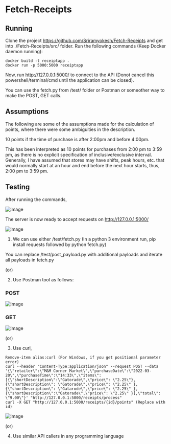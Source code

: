 # Fetch-Receipts

## Running

Clone the project https://github.com/Sriramyokesh/Fetch-Receipts and get into ./Fetch-Receipts/src/ folder.
Run the following commands (Keep Docker daemon running):

```
docker build -t receiptapp .
docker run -p 5000:5000 receiptapp
```

Now, run http://127.0.0.1:5000/ to connect to the API (Donot cancel this powershell/terminal/cmd until the application can be closed).

You can use the fetch.py from /test/ folder or Postman or someother way to make the POST, GET calls.

## Assumptions

The following are some of the assumptions made for the calculation of points, where there were some ambiguities in the description.

10 points if the time of purchase is after 2:00pm and before 4:00pm.

This has been interpreted as 10 points for purchases from 2:00 pm to 3:59 pm, as there is no explicit specification of inclusive/exclusive interval. Generally, I have assumed that stores may have shifts, peak hours, etc. that would normally start at an hour and end before the next hour starts, thus, 2:00 pm to 3:59 pm.

## Testing

After running the commands,

![image](https://github.com/Sriramyokesh/Fetch-Receipts/assets/24229318/39f41441-310c-4093-ac0b-4704e9915f0b)

The server is now ready to accept requests on http://127.0.0.1:5000/

![image](https://github.com/Sriramyokesh/Fetch-Receipts/assets/24229318/6a63596f-9108-4788-b0f2-975c0e0b53bb)

1. We can use either /test/fetch.py (In a python 3 environment run, pip install requests followed by python fetch.py)

You can replace /test/post_payload.py with additional payloads and iterate all payloads in fetch.py

(or)

2. Use Postman tool as follows:

### POST

![image](https://github.com/Sriramyokesh/Fetch-Receipts/assets/24229318/efd1e083-6bef-4e11-8f42-eadeacec0044)

### GET
![image](https://github.com/Sriramyokesh/Fetch-Receipts/assets/24229318/5f5e2761-175f-4265-863f-9a76d0e1b95a)

(or)

3. Use curl, 

```
Remove-item alias:curl (For Windows, if you get positional parameter error)
curl --header "Content-Type:application/json" --request POST --data '{\"retailer\":\"M&M Corner Market\",\"purchaseDate\":\"2022-03-20\",\"purchaseTime\":\"14:33\",\"items\":[{\"shortDescription\":\"Gatorade\",\"price\": \"2.25\"},{\"shortDescription\": \"Gatorade\",\"price\": \"2.25\" },{\"shortDescription\": \"Gatarode\",\"price\": \"2.25\" },{\"shortDescription\":\"Gatorade\",\"price\": \"2.25\" }],\"total\": \"9.00\"}' "http://127.0.0.1:5000/receipts/process"
curl -X GET "http://127.0.0.1:5000/receipts/{id}/points" (Replace with id)
```
![image](https://github.com/Sriramyokesh/Fetch-Receipts/assets/24229318/ff544d82-d524-46c3-86f8-a7990e6c0ff9)

(or)

4. Use similar API callers in any programming language



